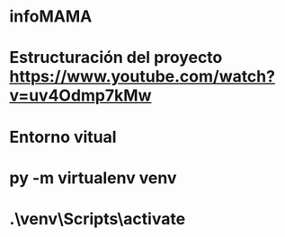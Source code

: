 # infoMAMA

# Estructuración del proyecto https://www.youtube.com/watch?v=uv4Odmp7kMw

# Entorno vitual
# py -m  virtualenv venv
# .\venv\Scripts\activate